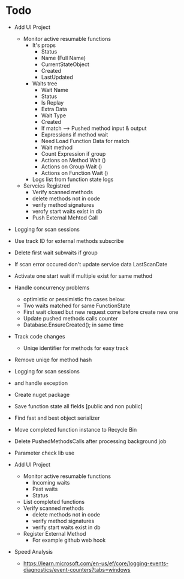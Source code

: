 ﻿# Todo
* Add UI Project
	* Monitor active resumable functions
		* It's props 
			* Status
			* Name (Full Name)
			* CurrentStateObject
			* Created
			* LastUpdated
		* Waits tree
			* Wait Name
			* Status
			* Is Replay
			* Extra Data
			* Wait Type
			* Created
			* If match --> Pushed method input & output
			* Expressions if method wait
			* Need Load Function Data for match
			* Wait method
			* Count Expression if group
			* Actions on Method Wait ()
			* Actions on Group Wait ()
			* Actions on Function Wait ()
		* Logs list from function state logs
	* Servcies Registred
		* Verify scanned methods 
		* delete methods not in code
		* verify method signatures
		* verofy start waits exist in db
		* Push External Mehtod Call

		
* Logging for scan sessions
* Use track ID for external methods subscribe

* Delete first wait subwaits if group
* If scan error occured don't update service data LastScanDate




* Activate one start wait if multiple exist for same method

* Handle concurrency problems
	* optimistic or pessimistic fro cases below:
	* Two waits matched for same FunctionState
	* First wait closed but new request come before create new one
	* Update pushed methods calls counter
	* Database.EnsureCreated(); in same time


* Track code changes
	* Uniqe identifier for methods for easy track 

* Remove uniqe for method hash

* Logging for scan sessions
* and handle exception

* Create nuget package

* Save function state all fields [public and non public]
* Find fast and best object serializer
* Move completed function instance to Recycle Bin
* Delete PushedMethodsCalls after processing background job
* Parameter check lib use
* Add UI Project
	* Monitor active resumable functions
		* Incoming waits
		* Past waits
		* Status
	* List completed functions
	* Verify scanned methods 
		* delete methods not in code
		* verify method signatures
		* verify start waits exist in db
	* Register External Method
		* For example github web hook


* Speed Analysis	
	* https://learn.microsoft.com/en-us/ef/core/logging-events-diagnostics/event-counters?tabs=windows
